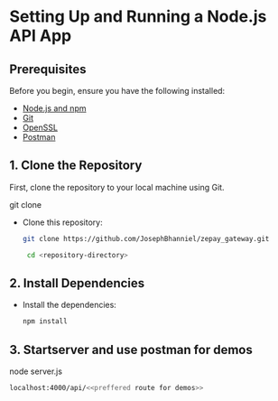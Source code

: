 # Setting Up and Running a Node.js API App

## Prerequisites

Before you begin, ensure you have the following installed:

- [Node.js and npm](https://nodejs.org/en/)
- [Git](https://git-scm.com/)
- [OpenSSL](https://www.openssl.org/)
- [Postman](https://www.postman.com/)

## 1. Clone the Repository

First, clone the repository to your local machine using Git.

git clone <repository-url>

* Clone this repository:

    ```bash
    git clone https://github.com/JosephBhanniel/zepay_gateway.git
    ```

  ```bash
   cd <repository-directory>
    ```


## 2. Install Dependencies

* Install the dependencies:

    ```bash
    npm install 
     ```

## 3. Startserver and use postman for demos

node server.js

```bash
localhost:4000/api/<<preffered route for demos>>
 ```

